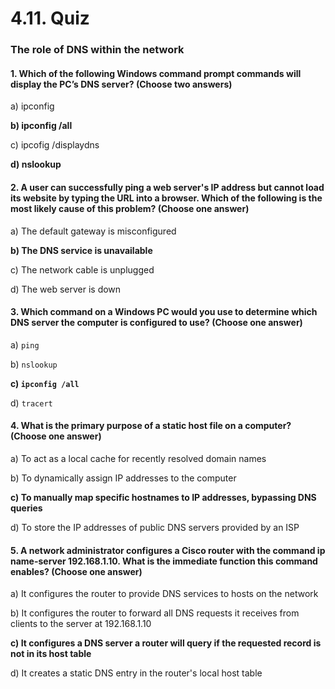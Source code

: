 # 4.11. Quiz

### The role of DNS within the network

#### 1. Which of the following Windows command prompt commands will display the PC’s DNS server? (Choose two answers)

a) ipconfig

**b) ipconfig /all**

c) ipcofig /displaydns

**d) nslookup**

#### 2. A user can successfully ping a web server's IP address but cannot load its website by typing the URL into a browser. Which of the following is the most likely cause of this problem? (Choose one answer)

a) The default gateway is misconfigured

**b) The DNS service is unavailable**

c) The network cable is unplugged&#x20;

d) The web server is down

#### 3. Which command on a Windows PC would you use to determine which DNS server the computer is configured to use? (Choose one answer)

a) `ping`

b) `nslookup`

**c) `ipconfig /all`**

d) `tracert`&#x20;

#### 4. What is the primary purpose of a static host file on a computer? (Choose one answer)

a) To act as a local cache for recently resolved domain names

b) To dynamically assign IP addresses to the computer

**c) To manually map specific hostnames to IP addresses, bypassing DNS queries**

d) To store the IP addresses of public DNS servers provided by an ISP

#### 5. A network administrator configures a Cisco router with the command ip name-server 192.168.1.10. What is the immediate function this command enables? (Choose one answer)

a) It configures the router to provide DNS services to hosts on the network

b) It configures the router to forward all DNS requests it receives from clients to the server at 192.168.1.10

**c) It configures a DNS server a router will query if the requested record is not in its host table**

d) It creates a static DNS entry in the router's local host table
